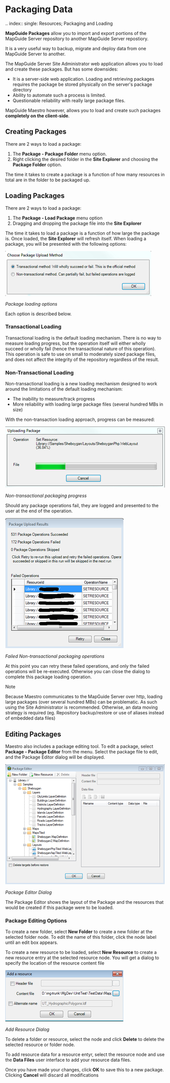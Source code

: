 # Packaging Data

.. index::
    single: Resources; Packaging and Loading

**MapGuide Packages** allow you to import and export portions of the MapGuide Server repository to another MapGuide Server repostiory.

It is a very useful way to backup, migrate and deploy data from one MapGuide Server to another.

The MapGuide Server Site Administrator web application allows you to load and create these packages. But has some
downsides:

 * It is a server-side web application. Loading and retrieving packages requires the package be stored physically on the server's package directory
 * Ability to automate such a process is limited.
 * Questionable reliability with really large package files.
 
MapGuide Maestro however, allows you to load and create such packages **completely on the client-side**.

## Creating Packages

There are 2 ways to load a package:

 1. The **Package - Package Folder** menu option.
 2. Right clicking the desired folder in the **Site Explorer** and choosing the **Package Folder** option.

The time it takes to create a package is a function of how many resources in total are in the folder to be packaged up.

## Loading Packages

There are 2 ways to load a package:

 1. The **Package - Load Package** menu option
 2. Dragging and dropping the package file into the **Site Explorer**

The time it takes to load a package is a function of how large the package is. Once loaded, the **Site Explorer**
will refresh itself. When loading a package, you will be presented with the following options:

![](../images/package_load_options.png)

 *Package loading options*

Each option is described below.

### Transactional Loading

Transactional loading is the default loading mechanism. There is no way to measure loading progress, but the operation itself will either wholly succeed or wholly fail (hence the transactional nature of this operation). This operation is safe to use on small to moderately sized package files, and does not affect the integrity of the repository regardless of the result.

### Non-Transactional Loading

Non-transactional loading is a new loading mechanism designed to work around the limitations of the default loading mechanism:

 * The inability to measure/track progress
 * More reliability with loading large package files (several hundred MBs in size)
 
With the non-transaction loading approach, progress can be measured:

![](../images/package_non_trans.png)

 *Non-transactional packaging progress*

Should any package operations fail, they are logged and presented to the user at the end of the operation.

![](../images/package_failed_operations.png)

 *Failed Non-transactional packaging operations*

At this point you can retry these failed operations, and only the failed operations will be re-executed. Otherwise you can close the dialog to complete this package loading operation.

> [!NOTE]
> Because Maestro communicates to the MapGuide Server over http, loading large packages (over several hundred MBs) can be problematic. As such
> using the Site Administrator is recommended. Otherwise, an data moving strategy is required (eg. Repository backup/restore or use of aliases instead of embedded data files)
    
## Editing Packages

Maestro also includes a package editing tool. To edit a package, select **Package - Package Editor** from the menu. Select the package file to edit, and the Package Editor dialog will be displayed.

![](../images/package_editor.png)

 *Package Editor Dialog*

The Package Editor shows the layout of the Package and the resources that would be created if this package were to be loaded. 

### Package Editing Options

To create a new folder, select **New Folder** to create a new folder at the selected folder node. To edit the name of this folder, click the node label until an edit box appears.

To create a new resource to be loaded, select **New Resource** to create a new resource entry at the selected resource node. You will get a dialog to specify the location of the resource content file

![](../images/package_add_resource.png)

 *Add Resource Dialog*

To delete a folder or resource, select the node and click **Delete** to delete the selected resource or folder node.

To add resource data for a resource entyr, select the resource node and use the **Data Files** user interface to add your resource data files.

Once you have made your changes, click **OK** to save this to a new package. Clicking **Cancel** will discard all modifications